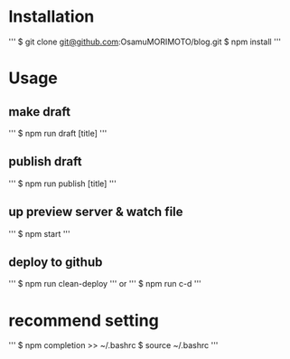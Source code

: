 # Installation
'''
$ git clone git@github.com:OsamuMORIMOTO/blog.git
$ npm install
'''

# Usage

## make draft
'''
$ npm run draft [title]
'''

## publish draft
'''
$ npm run publish [title]
'''

## up preview server & watch file
'''
$ npm start
'''

## deploy to github
'''
$ npm run clean-deploy
'''
or
'''
$ npm run c-d
'''

# recommend setting

'''
$ npm completion >> ~/.bashrc
$ source ~/.bashrc
'''
